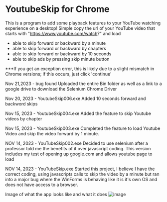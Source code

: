 # YoutubeSkip for Chrome
This is a program to add some playback features to your YouTube watching experience on a desktop! Simple copy the url of your YouTube video that starts with "https://www.youtube.com/watch?" and load
- able to skip forward or backward by a minute
- able to skip forward or backward by chapters
- able to skip forward or backward by 10 seconds
- able to skip ads by pressing skip minute button

***If you get an exception error, this is likely due to a slight mismatch in Chrome versions; if this occurs, just click 'continue'

Nov 21,2023 - bug found
Uploaded the entire Bin folder as well as a link to a google drive to download the Selenium Chrome Driver

Nov 20, 2023 - YoutubeSkip006.exe
Added 10 seconds forward and backword skips

Nov 15, 2023 - YoutubeSkip004.exe
Added the feature to skip Youtube videos by chapter

Nov 15, 2023 - YoutubeSkip003.exe
Completed the feature to load Youtube Video and skip the video forward by 1 minute.

NOV 14, 2023 - YouTubeSkip002.exe
Decided to use selenium after a professor told me the benefits of it over javascript coding. This version includes my test of opening up google.com and allows youtube page to load

NOV 14, 2023 - YouTubeSkip.exe
Started this project, I believe I have the correct coding, using javascripts calls to skip the video by a minute but ran into a major bug where the WinForms is behaving like it is it's own OS and does not have access to a browser.

Image of what the app looks like and what it does
![image](https://github.com/NTBUI/YoutubeSkip-for-Chrome/assets/126556075/097685a7-ca0f-43c3-896b-10adb089ce47)









